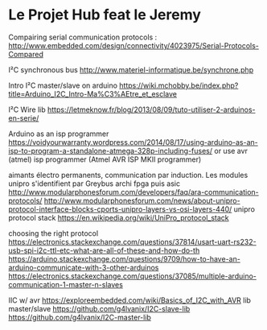 # Le Projet Hub feat le Jeremy

Compairing serial communication protocols :
http://www.embedded.com/design/connectivity/4023975/Serial-Protocols-Compared

I²C synchronous bus
http://www.materiel-informatique.be/synchrone.php

Intro I²C master/slave on arduino
https://wiki.mchobby.be/index.php?title=Arduino_I2C_Intro-Ma%C3%AEtre_et_esclave

I²C Wire lib
https://letmeknow.fr/blog/2013/08/09/tuto-utiliser-2-arduinos-en-serie/

Arduino as an isp programmer
https://voidyourwarranty.wordpress.com/2014/08/17/using-arduino-as-an-isp-to-program-a-standalone-atmega-328p-including-fuses/
or use avr (atmel) isp programmer (Atmel AVR ISP MKII programmer)

aimants électro permanents, communication par induction.
Les modules unipro s'identifient par Greybus
archi fpga puis asic
http://www.modularphonesforum.com/developers/faq/ara-communication-protocols/
http://www.modularphonesforum.com/news/about-unipro-protocol-interface-blocks-cports-unipro-layers-vs-osi-layers-440/
unipro protocol stack
https://en.wikipedia.org/wiki/UniPro_protocol_stack


choosing the right protocol
https://electronics.stackexchange.com/questions/37814/usart-uart-rs232-usb-spi-i2c-ttl-etc-what-are-all-of-these-and-how-do-th
https://arduino.stackexchange.com/questions/9709/how-to-have-an-arduino-communicate-with-3-other-arduinos
https://electronics.stackexchange.com/questions/37085/multiple-arduino-communication-1-master-n-slaves

IIC w/ avr
https://exploreembedded.com/wiki/Basics_of_I2C_with_AVR
lib master/slave
https://github.com/g4lvanix/I2C-slave-lib
https://github.com/g4lvanix/I2C-master-lib
